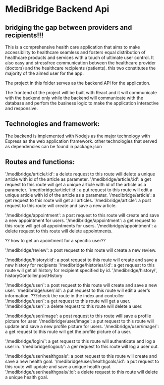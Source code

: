 # MediBridge Backend Api

## bridging the gap between providers and recipients!!!

This is a comprehensive health care application that aims to make accessibility to healthcare seamless and fosters equal distribution of healthcare products and services with a touch of ultimate user control.
It also easy and stressfree communication between the healthcare provider (doctors) and the healthcare recipients (patients). this two constitutes the majority of the aimed user for the app.

The project in this folder serves as the backend API for the application.

The frontend of the project will be built with React and it will communicate with the backend only while the backend will communicate with the database and perfom the business logic to make the application interactive and responsive.

## Technologies and framework:
The backend is implemented with Nodejs as the major technology with Express as the web application framework.
other technologies that served as dependencies can be found in package.json

## Routes and functions:

'/medibridge/article/:id': a delete request to this route will delete a unique article with id of the article as parameter.
'/medibridge/article/:id': a get request to this route will get a unique article with id of the article as a parameter.
'/medibridge/article/:id': a put request to this route will edit a unique article with id of the article as a parameter.
'/medibridge/article': a get request to this route will get all articles.
'/medibridge/article': a post request to this route will create and save a new article.

'/medibridge/appointment': a post request to this route will create and save a new appointment for users.
'/medibridge/appointment': a get request to this route will get all appointments for users. 
'/medibridge/appointment': a delete request to this route will delete appointments.

?? how to get an apointment for a specific user??

'/medibridge/review': a post request to this route will create a new review.

'/medibridge/history/:id': a post request to this route will create and save a new history for recipients
'/medibridge/histories/:id': a get request to this route will get all history for recipient specified by id.
'/medibridge/history/', historyContoller.postHistory

'/medibridge/user/': a post request to this route will create and save a new user.
'/medibridge/user/:id': a put request to this route will edit a user's information. ???check the route in the index and controller
'/medibridge/user/': a get request to this route will get a user.
'/medibridge/user/': a delete request to this route will delete a user.

'/medibridge/user/image': a post request to this route will save a profile picture for user.
'/medibridge/user/image': a put request to this route will update and save a new profile picture for users.
'/medibridge/user/image/': a get request to this route will get the profile picture of a user.

'/medibridge/login/': a get request to this route will authenticate and log a user in.
'/medibridge/logout/': a ger request to this route will log a user out.

'/medibridge/user/healthgoals': a post request to this route will create and save a new health goal.
'/medibridge/user/healthgoals/:id': a put request to this route will update and save a unique health goal.
'/medibridge/user/healthgoals/:id': a delete request to this route will delete a unique health goal.
